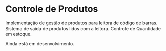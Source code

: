 # Controle de Produtos

Implementação de gestão de produtos para leitora de código de barras.
Sistema de saida de produtos lidos com a leitora.
Controle de Quantidade em estoque.

Ainda está em desenvolvimento.
